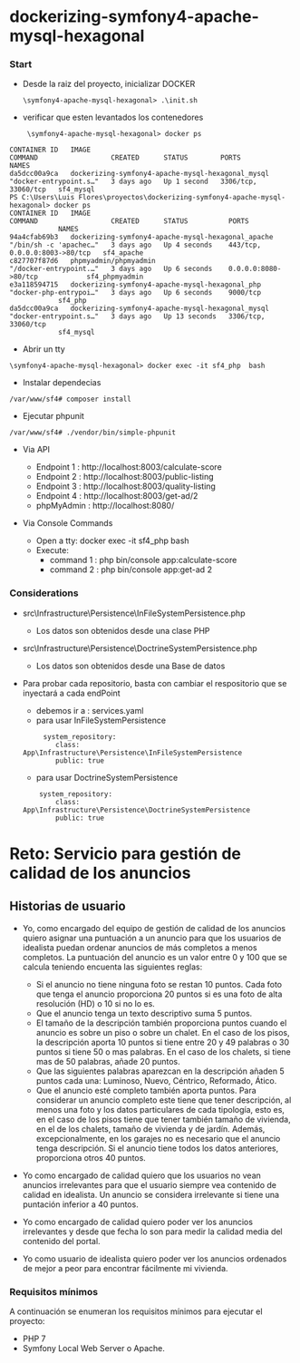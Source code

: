 # dockerizing-symfony4-apache-mysql-hexagonal

### Start

* Desde la raiz del proyecto, inicializar DOCKER
    ```
    \symfony4-apache-mysql-hexagonal> .\init.sh
    ```
* verificar que esten levantados los contenedores
    ```
     \symfony4-apache-mysql-hexagonal> docker ps
    ```

```
CONTAINER ID   IMAGE                                               COMMAND                  CREATED      STATUS        PORTS                 NAMES
da5dcc00a9ca   dockerizing-symfony4-apache-mysql-hexagonal_mysql   "docker-entrypoint.s…"   3 days ago   Up 1 second   3306/tcp, 33060/tcp   sf4_mysql
PS C:\Users\Luis Flores\proyectos\dockerizing-symfony4-apache-mysql-hexagonal> docker ps
CONTAINER ID   IMAGE                                                COMMAND                  CREATED      STATUS          PORTS
            NAMES
94a4cfab69b3   dockerizing-symfony4-apache-mysql-hexagonal_apache   "/bin/sh -c 'apachec…"   3 days ago   Up 4 seconds    443/tcp, 0.0.0.0:8003->80/tcp   sf4_apache
c827707f87d6   phpmyadmin/phpmyadmin                                "/docker-entrypoint.…"   3 days ago   Up 6 seconds    0.0.0.0:8080->80/tcp            sf4_phpmyadmin
e3a118594715   dockerizing-symfony4-apache-mysql-hexagonal_php      "docker-php-entrypoi…"   3 days ago   Up 6 seconds    9000/tcp
            sf4_php
da5dcc00a9ca   dockerizing-symfony4-apache-mysql-hexagonal_mysql    "docker-entrypoint.s…"   3 days ago   Up 13 seconds   3306/tcp, 33060/tcp 
            sf4_mysql
```
* Abrir un tty
```
\symfony4-apache-mysql-hexagonal> docker exec -it sf4_php  bash
```
* Instalar dependecias
```
/var/www/sf4# composer install
```
* Ejecutar phpunit
```
/var/www/sf4# ./vendor/bin/simple-phpunit
```
* Via API
    * Endpoint 1 : http://localhost:8003/calculate-score
    * Endpoint 2 : http://localhost:8003/public-listing
    * Endpoint 3 : http://localhost:8003/quality-listing
    * Endpoint 4 : http://localhost:8003/get-ad/2
    * phpMyAdmin : http://localhost:8080/

* Via Console Commands
    * Open a tty: docker exec -it sf4_php  bash
    * Execute:
        * command 1 : php bin/console app:calculate-score
        * command 2 : php bin/console app:get-ad 2 

### Considerations 
* src\Infrastructure\Persistence\InFileSystemPersistence.php
    * Los datos son obtenidos desde una clase PHP
* src\Infrastructure\Persistence\DoctrineSystemPersistence.php
    * Los datos son obtenidos desde una Base de datos

* Para probar cada repositorio, basta con cambiar el respositorio que se inyectará a cada endPoint
    * debemos ir a : services.yaml
    * para usar InFileSystemPersistence
    ```
         system_repository:
            class: App\Infrastructure\Persistence\InFileSystemPersistence
            public: true
    ```
    * para usar DoctrineSystemPersistence
    ```
        system_repository:
            class: App\Infrastructure\Persistence\DoctrineSystemPersistence
            public: true
    ```

# Reto: Servicio para gestión de calidad de los anuncios

## Historias de usuario

* Yo, como encargado del equipo de gestión de calidad de los anuncios quiero asignar una puntuación a un anuncio para que los usuarios de idealista puedan ordenar anuncios de más completos a menos completos. La puntuación del anuncio es un valor entre 0 y 100 que se calcula teniendo encuenta las siguientes reglas:
  * Si el anuncio no tiene ninguna foto se restan 10 puntos. Cada foto que tenga el anuncio proporciona 20 puntos si es una foto de alta resolución (HD) o 10 si no lo es.
  * Que el anuncio tenga un texto descriptivo suma 5 puntos.
  * El tamaño de la descripción también proporciona puntos cuando el anuncio es sobre un piso o sobre un chalet. En el caso de los pisos, la descripción aporta 10 puntos si tiene entre 20 y 49 palabras o 30 puntos si tiene 50 o mas palabras. En el caso de los chalets, si tiene mas de 50 palabras, añade 20 puntos.
  * Que las siguientes palabras aparezcan en la descripción añaden 5 puntos cada una: Luminoso, Nuevo, Céntrico, Reformado, Ático.
  * Que el anuncio esté completo también aporta puntos. Para considerar un anuncio completo este tiene que tener descripción, al menos una foto y los datos particulares de cada tipología, esto es, en el caso de los pisos tiene que tener también tamaño de vivienda, en el de los chalets, tamaño de vivienda y de jardín. Además, excepcionalmente, en los garajes no es necesario que el anuncio tenga descripción. Si el anuncio tiene todos los datos anteriores, proporciona otros 40 puntos.
* Yo como encargado de calidad quiero que los usuarios no vean anuncios irrelevantes para que el usuario siempre vea contenido de calidad en idealista. Un anuncio se considera irrelevante si tiene una puntación inferior a 40 puntos.

* Yo como encargado de calidad quiero poder ver los anuncios irrelevantes y desde que fecha lo son para medir la calidad media del contenido del portal.

* Yo como usuario de idealista quiero poder ver los anuncios ordenados de mejor a peor para encontrar fácilmente mi vivienda.

### Requisitos mínimos

A continuación se enumeran los requisitos mínimos para ejecutar el proyecto:

* PHP 7
* Symfony Local Web Server o Apache.
